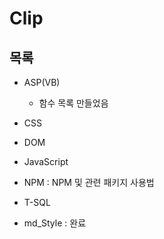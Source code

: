 # Clip


## 목록

  - ASP(VB) 
    + 함수 목록 만들었음

  - CSS
  - DOM
  - JavaScript
  - NPM : NPM 및 관련 패키지 사용법
  - T-SQL
  
  - md_Style : 완료




